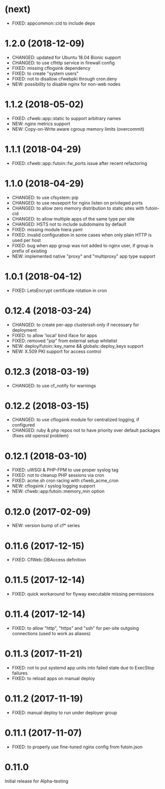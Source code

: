 
# (next)
- FIXED: appcommon::cid to include deps

# 1.2.0 (2018-12-09)
- CHANGED: updated for Ubuntu 18.04 Bionic support
- CHANGED: to use cfhttp service in firewall config
- FIXED: missing cflogsink dependency
- FIXED: to create "system users"
- FIXED: not to disallow cfwebpki through cron.deny
- NEW: possibility to disable nginx for non-web nodes

# 1.1.2 (2018-05-02)
- FIXED: cfweb::app::static to support arbitrary names
- NEW: nginx metrics support
- NEW: Copy-on-Write aware cgroup memory limits (overcommit)

# 1.1.1 (2018-04-29)
- FIXED: cfweb::app::futoin::fw_ports issue after recent refactoring

# 1.1.0 (2018-04-29)
- CHANGED: to use cfsystem::pip
- CHANGED: to use reuseport for nginx listen on privileged ports
- CHANGED: to allow zero memory distribution to static sites with futoin-cid
- CHANGED: to allow multiple apps of the same type per site
- CHANGED: HSTS not to include subdomains by default
- FIXED: missing module hiera.yaml
- FIXED: invalid configuration in some cases when only plain HTTP is used per host
- FIXED: bug when app group was not added to nginx user, if group is prefix of existing
- NEW: implemented native "proxy" and "multiproxy" app type support

# 1.0.1 (2018-04-12)
- FIXED: LetsEncrypt certificate rotation in cron

# 0.12.4 (2018-03-24)
- CHANGED: to create per-app clusterssh only if necessary for deployment
- FIXED: to allow 'local' bind iface for apps
- FIXED: removed "pip" from external setup whitelist
- NEW: deploy/futoin::key_name && globals::deploy_keys support
- NEW: X.509 PKI support for access control

# 0.12.3 (2018-03-19)
- CHANGED: to use cf_notify for warnings

# 0.12.2 (2018-03-15)
- CHANGED: to use cflogsink module for centralized logging, if configured
- CHANGED: ruby & php repos not to have priority over default packages (fixes old openssl problem)

# 0.12.1 (2018-03-10)
- FIXED: uWSGI & PHP-FPM to use proper syslog tag
- FIXED: not to cleanup PHP sessions via cron
- FIXED: acme.sh cron racing with cfweb_acme_cron
- NEW: cflogsink / syslog logging support
- NEW: cfweb::app:futoin::memory_min option

# 0.12.0 (2017-02-09)
- NEW: version bump of cf* series

# 0.11.6 (2017-12-15)
- FIXED: CfWeb::DBAccess definition

# 0.11.5 (2017-12-14)
- FIXED: quick workaround for flyway executable missing permissions

# 0.11.4 (2017-12-14)
- FIXED: to allow "http", "https" and "ssh" for per-site outgoing connections (used to work as aliases)

# 0.11.3 (2017-11-21)
- FIXED: not to put systemd app units into failed state due to ExecStop failures
- FIXED: to reload apps on manual deploy

# 0.11.2 (2017-11-19)
- FIXED: manual deploy to run under deployer group

# 0.11.1 (2017-11-07)
- FIXED: to properly use fine-tuned nginx config from futoin.json

# 0.11.0
Initial release for Alpha-testing
